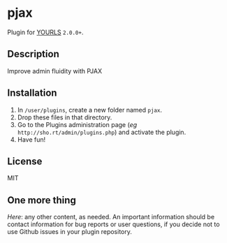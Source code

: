 pjax
==============

Plugin for [YOURLS](http://yourls.org) `2.0.0+`. 

Description
-----------
Improve admin fluidity with PJAX

Installation
------------
1. In `/user/plugins`, create a new folder named `pjax`.
2. Drop these files in that directory.
3. Go to the Plugins administration page (*eg* `http://sho.rt/admin/plugins.php`) and activate the plugin.
4. Have fun!

License
-------
MIT

One more thing
--------------
*Here*: any other content, as needed. An important information should be contact information for bug reports or user questions, if you decide not to use Github issues in your plugin repository.
